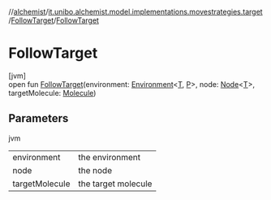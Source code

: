 //[alchemist](../../../index.md)/[it.unibo.alchemist.model.implementations.movestrategies.target](../index.md)/[FollowTarget](index.md)/[FollowTarget](-follow-target.md)

# FollowTarget

[jvm]\
open fun [FollowTarget](-follow-target.md)(environment: [Environment](../../it.unibo.alchemist.model.interfaces/-environment/index.md)<[T](../../it.unibo.alchemist.model.implementations.layers/-step-layer/index.md), [P](../../it.unibo.alchemist.model.interfaces/-route/index.md)>, node: [Node](../../it.unibo.alchemist.model.interfaces/-node/index.md)<[T](../../it.unibo.alchemist.model.implementations.layers/-step-layer/index.md)>, targetMolecule: [Molecule](../../it.unibo.alchemist.model.interfaces/-molecule/index.md))

## Parameters

jvm

| | |
|---|---|
| environment | the environment |
| node | the node |
| targetMolecule | the target molecule |
